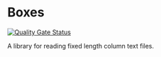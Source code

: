 # Boxes

[![Quality Gate Status](https://sonarcloud.io/api/project_badges/measure?project=earelin_boxes&metric=alert_status)](https://sonarcloud.io/summary/new_code?id=earelin_boxes)

A library for reading fixed length column text files.
